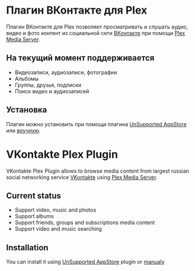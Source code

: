 Плагин ВКонтакте для Plex
=====

Плагин ВКонтакте для Plex позволяет просматривать и слушать аудио, видео и фото контент из социальной сети [ВКонтакте](http://vk.com/) при помощи [Plex Media Server](http://plex.tv/).


На текущий момент поддерживается
-------

* Видеозаписи, аудиозаписи, фотографии
* Альбомы
* Группы, друзья, подписки
* Поиск видео и аудиозаписей


Установка
-------
Плагин можно установить при помощи плагина [UnSupported AppStore](https://forums.plex.tv/index.php/topic/25523-unsupported-as-in-totally-unofficial-appstore/) или [вручную](https://support.plex.tv/hc/en-us/articles/201187656-How-do-I-manually-install-a-channel-).




VKontakte Plex Plugin
=====

VKontakte Plex Plugin allows to browse media content from largest russian social networking service [VKontakte](http://vk.com/) using [Plex Media Server](http://plex.tv/).


Current status
-------

* Support video, music and photos
* Support albums
* Support friends, groups and subscriptions media content
* Support video and music searching


Installation
-------

You can install it using [UnSupported AppStore](https://forums.plex.tv/index.php/topic/25523-unsupported-as-in-totally-unofficial-appstore/) plugin or [manualy](https://support.plex.tv/hc/en-us/articles/201187656-How-do-I-manually-install-a-channel-)

